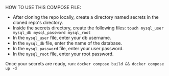 HOW TO USE THIS COMPOSE FILE:
* After cloning the repo locally, create a directory named secrets in the cloned repo's directory.
* Inside the secrets directory, create the following files:
```touch mysql_user mysql_db mysql_password mysql_root```
* In the `mysql_user` file, enter your db username.
* In the `mysql_db` file, enter the name of the database.
* In the `mysql_password` file, enter your user password.
* In the `mysql_root` file, enter your root password.

Once your secrets are ready, run:
```docker compose build && docker compose up -d```
